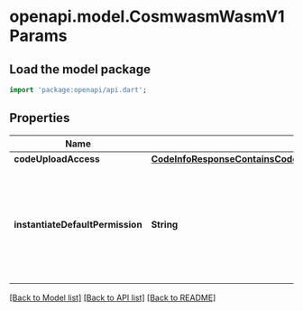 # openapi.model.CosmwasmWasmV1Params

## Load the model package
```dart
import 'package:openapi/api.dart';
```

## Properties
Name | Type | Description | Notes
------------ | ------------- | ------------- | -------------
**codeUploadAccess** | [**CodeInfoResponseContainsCodeMetaDataFromCodeInfoInstantiatePermission**](CodeInfoResponseContainsCodeMetaDataFromCodeInfoInstantiatePermission.md) |  | [optional] 
**instantiateDefaultPermission** | **String** | - ACCESS_TYPE_UNSPECIFIED: AccessTypeUnspecified placeholder for empty value  - ACCESS_TYPE_NOBODY: AccessTypeNobody forbidden  - ACCESS_TYPE_EVERYBODY: AccessTypeEverybody unrestricted  - ACCESS_TYPE_ANY_OF_ADDRESSES: AccessTypeAnyOfAddresses allow any of the addresses | [optional] [default to 'ACCESS_TYPE_UNSPECIFIED']

[[Back to Model list]](../README.md#documentation-for-models) [[Back to API list]](../README.md#documentation-for-api-endpoints) [[Back to README]](../README.md)


